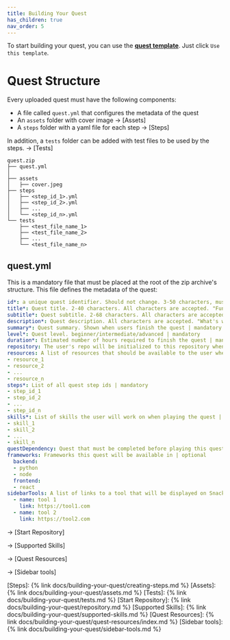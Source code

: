 ```yaml
---
title: Building Your Quest
has_children: true
nav_order: 5
---
```

To start building your quest, you can use the [**quest template**](https://github.com/trywilco/quest-template). Just click `Use this template`. 

# Quest Structure

Every uploaded quest must have the following components: 
- A file called `quest.yml` that configures the metadata of the quest
- An `assets` folder with cover image → [Assets]
- A `steps` folder with a yaml file for each step  → [Steps]

In addition, a `tests` folder can be added with test files to be used by the steps. → [Tests]
```
quest.zip
├── quest.yml
│
├── assets
│   ├── cover.jpeg
├── steps
│   ├── <step_id_1>.yml
│   ├── <step_id_2>.yml
│   ├── ...
│   └── <step_id_n>.yml
└── tests
    ├── <test_file_name_1>
    ├── <test_file_name_2>
    ├── ...
    └── <test_file_name_n>
```

## quest.yml

This is a mandatory file that must be placed at the root of the zip archive's structure. This file defines the metadata of the quest:

```yaml
id*: a unique quest identifier. Should not change. 3-50 characters, must begin with a letter. Accepted characters are A-Z, a-z, 0-9, and "_" | mandatory
title*: Quest title. 2-40 characters. All characters are accepted. "Funnel Drop" in the example below | mandatory
subtitle*: Quest subtitle. 2-68 characters. All characters are accepted. "Find the cause of user traffic drop in production and fix it" in the example below | mandatory
description*: Quest description. All characters are accepted. "What's worse.." in the example below | mandatory 
summary*: Quest summary. Shown when users finish the quest | mandatory 
level*: Quest level. beginner/intermediate/advanced | mandatory
duration*: Estimated number of hours required to finish the quest | mandatory
repository: The user's repo will be initialized to this repository when a quest starts. e.g. https://github.com/trywilco/Anythink-Market-Public | optional
resources: A list of resources that should be available to the user when the quest begins | optional 
- resource_1
- resource_2
- ...
- resource_n
steps*: List of all quest step ids | mandatory
- step_id_1
- step_id_2
- ...
- step_id_n
skills*: List of skills the user will work on when playing the quest | mandatory
- skill_1
- skill_2
- ...
- skill_n
questDependency: Quest that must be completed before playing this quest | optional
frameworks: Frameworks this quest will be available in | optional
  backend:
  - python
  - node
  frontend:
  - react
sidebarTools: A list of links to a tool that will be displayed on Snack(our chat) sidebar | optional
  - name: tool 1 
    link: https://tool1.com
  - name: tool 2
    link: https://tool2.com
```

→ [Start Repository]

→ [Supported Skills]

→ [Quest Resources]

→ [Sidebar tools]

[Steps]: {% link docs/building-your-quest/creating-steps.md %}
[Assets]: {% link docs/building-your-quest/assets.md %}
[Tests]: {% link docs/building-your-quest/tests.md %}
[Start Repository]: {% link docs/building-your-quest/repository.md %}
[Supported Skills]: {% link docs/building-your-quest/supported-skills.md %}
[Quest Resources]: {% link docs/building-your-quest/quest-resources/index.md %}
[Sidebar tools]: {% link docs/building-your-quest/sidebar-tools.md %}

